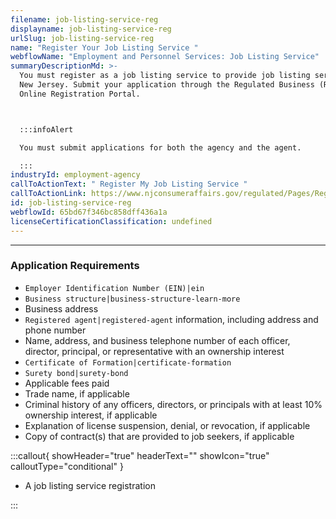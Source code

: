 ```yaml
---
filename: job-listing-service-reg
displayname: job-listing-service-reg
urlSlug: job-listing-service-reg
name: "Register Your Job Listing Service "
webflowName: "Employment and Personnel Services: Job Listing Service"
summaryDescriptionMd: >-
  You must register as a job listing service to provide job listing services in
  New Jersey. Submit your application through the Regulated Business (RGB)
  Online Registration Portal.



  :::infoAlert

  You must submit applications for both the agency and the agent.

  :::
industryId: employment-agency
callToActionText: " Register My Job Listing Service "
callToActionLink: https://www.njconsumeraffairs.gov/regulated/Pages/Regulated-Business-Online-Registration.aspx
id: job-listing-service-reg
webflowId: 65bd67f346bc858dff436a1a
licenseCertificationClassification: undefined
---
```


---

### Application Requirements

- `Employer Identification Number (EIN)|ein`
- `Business structure|business-structure-learn-more`
- Business address
- `Registered agent|registered-agent` information, including address and phone number
- Name, address, and business telephone number of each officer, director, principal, or representative with an ownership interest
- `Certificate of Formation|certificate-formation`
- `Surety bond|surety-bond`
- Applicable fees paid
- Trade name, if applicable
- Criminal history of any officers, directors, or principals with at least 10% ownership interest, if applicable
- Explanation of license suspension, denial, or revocation, if applicable
- Copy of contract(s) that are provided to job seekers, if applicable

:::callout{ showHeader="true" headerText="" showIcon="true" calloutType="conditional" }

- A job listing service registration

:::
